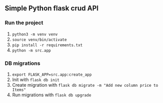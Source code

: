 ## Simple Python flask crud API

### Run the project
1. `python3 -m venv venv`
2. `source venv/bin/activate`
3. `pip install -r requirements.txt`
4. `python -m src.app`

### DB migrations
1. `export FLASK_APP=src.app:create_app`
2. Init with `flask db init`
3. Create migration with `flask db migrate -m "Add new column price to Items"`
4. Run migrations with `flask db upgrade`